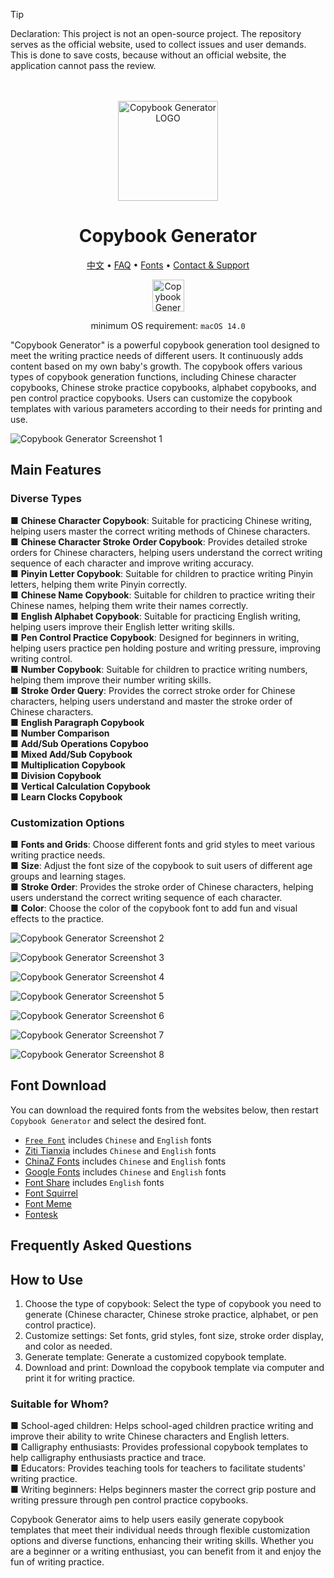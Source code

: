 <!--idoc:ignore:start-->
> [!TIP]
> Declaration: This project is not an open-source project. The repository serves as the official website, used to collect issues and user demands. This is done to save costs, because without an official website, the application cannot pass the review.
<!--idoc:ignore:end-->


<div align="center">
	<br />
	<br />
  <a href="https://wangchujiang.com/copybook-generator/">
	<img src="./assets/logo.png" alt="Copybook Generator LOGO" width="160" height="160">
  </a>
	<h1>Copybook Generator</h1>
  <!--rehype:style=border: 0;-->
  <p>
		<a href="./README.zh.md">中文</a> • 
		<a href="#frequently-asked-questions">FAQ</a> • 
		<a href="#font-download">Fonts</a> • 
		<a target="_blank" href="https://wangchujiang.com/#/contact">Contact & Support</a>
  </p>
  <p>
    <a target="_blank" href="https://apps.apple.com/app/copybook-generator/id6503953628" title="Copybook Generator AppStore"><img alt="Copybook Generator AppStore" src="https://jaywcjlove.github.io/sb/download/macos.svg" height="51">
    </a>
  </p>
</div>

<div align="center">

minimum OS requirement: `macOS 14.0`

</div>

"Copybook Generator" is a powerful copybook generation tool designed to meet the writing practice needs of different users. It continuously adds content based on my own baby's growth. The copybook offers various types of copybook generation functions, including Chinese character copybooks, Chinese stroke practice copybooks, alphabet copybooks, and pen control practice copybooks. Users can customize the copybook templates with various parameters according to their needs for printing and use.

![Copybook Generator Screenshot 1](./assets/screenshots-1.png)

## Main Features

### Diverse Types

■ **Chinese Character Copybook**: Suitable for practicing Chinese writing, helping users master the correct writing methods of Chinese characters.  
■ **Chinese Character Stroke Order Copybook**: Provides detailed stroke orders for Chinese characters, helping users understand the correct writing sequence of each character and improve writing accuracy.  
■ **Pinyin Letter Copybook**: Suitable for children to practice writing Pinyin letters, helping them write Pinyin correctly.  
■ **Chinese Name Copybook**: Suitable for children to practice writing their Chinese names, helping them write their names correctly.  
■ **English Alphabet Copybook**: Suitable for practicing English writing, helping users improve their English letter writing skills.  
■ **Pen Control Practice Copybook**: Designed for beginners in writing, helping users practice pen holding posture and writing pressure, improving writing control.  
■ **Number Copybook**: Suitable for children to practice writing numbers, helping them improve their number writing skills.  
■ **Stroke Order Query**: Provides the correct stroke order for Chinese characters, helping users understand and master the stroke order of Chinese characters.  
■ **English Paragraph Copybook**  
■ **Number Comparison**  
■ **Add/Sub Operations Copyboo**  
■ **Mixed Add/Sub Copybook**  
■ **Multiplication Copybook**  
■ **Division Copybook**  
■ **Vertical Calculation Copybook**  
■ **Learn Clocks Copybook**  

### Customization Options

■ **Fonts and Grids**: Choose different fonts and grid styles to meet various writing practice needs.  
■ **Size**: Adjust the font size of the copybook to suit users of different age groups and learning stages.  
■ **Stroke Order**: Provides the stroke order of Chinese characters, helping users understand the correct writing sequence of each character.  
■ **Color**: Choose the color of the copybook font to add fun and visual effects to the practice.  


![Copybook Generator Screenshot 2](./assets/screenshots-2.png)

![Copybook Generator Screenshot 3](./assets/screenshots-3.png)

![Copybook Generator Screenshot 4](./assets/screenshots-4.png)

![Copybook Generator Screenshot 5](./assets/screenshots-5.png)

![Copybook Generator Screenshot 6](./assets/screenshots-6.png)

![Copybook Generator Screenshot 7](./assets/screenshots-7.png)

![Copybook Generator Screenshot 8](./assets/screenshots-8.png)

## Font Download

You can download the required fonts from the websites below, then restart `Copybook Generator` and select the desired font.

- [`Free Font`](https://github.com/jaywcjlove/free-font) includes `Chinese` and `English` fonts
- [Ziti Tianxia](https://www.fonts.net.cn/) includes `Chinese` and `English` fonts
- [ChinaZ Fonts](https://font.chinaz.com/) includes `Chinese` and `English` fonts
- [Google Fonts](https://fonts.google.com/) includes `Chinese` and `English` fonts
- [Font Share](https://www.fontshare.com/) includes `English` fonts
- [Font Squirrel](https://www.fontsquirrel.com/)
- [Font Meme](https://fontmeme.com/ziti/chinese-fonts/)
- [Fontesk](https://fontesk.com/fonts/)

## Frequently Asked Questions

## How to Use

1. Choose the type of copybook: Select the type of copybook you need to generate (Chinese character, Chinese stroke practice, alphabet, or pen control practice).
2. Customize settings: Set fonts, grid styles, font size, stroke order display, and color as needed.
3. Generate template: Generate a customized copybook template.
4. Download and print: Download the copybook template via computer and print it for writing practice.

### Suitable for Whom?

■ School-aged children: Helps school-aged children practice writing and improve their ability to write Chinese characters and English letters.  
■ Calligraphy enthusiasts: Provides professional copybook templates to help calligraphy enthusiasts practice and trace.  
■ Educators: Provides teaching tools for teachers to facilitate students' writing practice.  
■ Writing beginners: Helps beginners master the correct grip posture and writing pressure through pen control practice copybooks.  

Copybook Generator aims to help users easily generate copybook templates that meet their individual needs through flexible customization options and diverse functions, enhancing their writing skills. Whether you are a beginner or a writing enthusiast, you can benefit from it and enjoy the fun of writing practice.

<!--idoc:config:
site: Copybook Generator
title: Copybook Generator is a powerful copybook generation tool designed to meet the writing practice needs of different users - 
keywords: Copybook Generator, Chinese Practice, Alphabet Practice, Stroke Order, Custom Copybooks
-->
